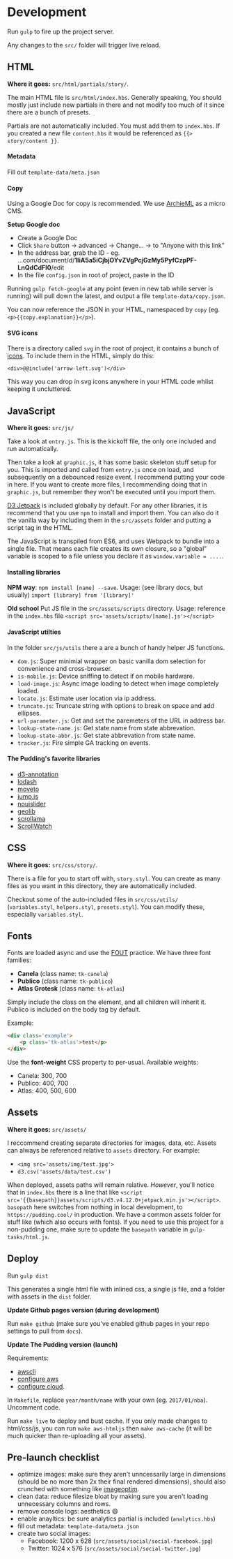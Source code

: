 # Development

Run `gulp` to fire up the project server.

Any changes to the `src/` folder will trigger live reload.

## HTML

**Where it goes:** `src/html/partials/story/`.

The main HTML file is `src/html/index.hbs`. Generally speaking, You should mostly just include new partials in there and not modify too much of it since there are a bunch of presets.

Partials are not automatically included. You must add them to `index.hbs`. If you created a new file `content.hbs` it would be referenced as `{{> story/content }}`.

#### Metadata

Fill out `template-data/meta.json`

#### Copy

Using a Google Doc for copy is recommended. We use [ArchieML](http://archieml.org) as a micro CMS.

**Setup Google doc**

* Create a Google Doc
* Click `Share` button -> advanced -> Change... -> to "Anyone with this link"
* In the address bar, grab the ID - eg. ...com/document/d/**1IiA5a5iCjbjOYvZVgPcjGzMy5PyfCzpPF-LnQdCdFI0**/edit
* In the file `config.json` in root of project, paste in the ID

Running `gulp fetch-google` at any point (even in new tab while server is running) will pull down the latest, and output a file `template-data/copy.json`.

You can now reference the JSON in your HTML, namespaced by `copy` (eg. `<p>{{copy.explanation}}</p>`).

#### SVG icons

There is a directory called `svg` in the root of project, it contains a bunch of [icons](https://feathericons.com/). To include them in the HTML, simply do this:

`<div>@@include('arrow-left.svg')</div>`

This way you can drop in svg icons anywhere in your HTML code whilst keeping it uncluttered.

## JavaScript

**Where it goes:** `src/js/`

Take a look at `entry.js`. This is the kickoff file, the only one included and run automatically.

Then take a look at `graphic.js`, it has some basic skeleton stuff setup for you. This is imported and called from `entry.js` once on load, and subsequently on a debounced resize event. I recommend putting your code in here. If you want to create more files, I recommending doing that in `graphic.js`, but remember they won't be executed until you import them.

[D3 Jetpack](https://github.com/gka/d3-jetpack/) is included globally by default. For any other libraries, it is recommend that you use `npm` to install and import them. You can also do it the vanilla way by including them in the `src/assets` folder and putting a script tag in the HTML.

The JavaScript is transpiled from ES6, and uses Webpack to bundle into a single file. That means each file creates its own closure, so a "global" variable is scoped to a file unless you declare it as `window.variable = ....`.

#### Installing libraries
**NPM way**:
`npm install [name] --save`.
Usage: (see library docs, but usually) `import [library] from '[library]'`

**Old school**
Put JS file in the `src/assets/scripts` directory.
Usage: reference in the `index.hbs` file `<script src='assets/scripts/[name].js'></script>`

#### JavaScript utilties

In the folder `src/js/utils` there a are a bunch of handy helper JS functions.

* `dom.js`: Super minimial wrapper on basic vanilla dom selection for convenience and cross-browser.
* `is-mobile.js`: Device sniffing to detect if on mobile hardware.
* `load-image.js`: Async image loading to detect when image completely loaded.
* `locate.js`: Estimate user location via ip address.
* `truncate.js`: Truncate string with options to break on space and add ellipses.
* `url-parameter.js`: Get and set the paremeters of the URL in address bar.
* `lookup-state-name.js`: Get state name from state abbrevation.
* `lookup-state-abbr.js`: Get state abbrevation from state name.
* `tracker.js`: Fire simple GA tracking on events.

#### The Pudding's favorite libraries

* [d3-annotation](http://d3-annotation.susielu.com/)
* [lodash](https://lodash.com/)
* [moveto](https://github.com/hsnaydd/moveTo)
* [jump.js](http://callmecavs.com/jump.js/)
* [nouislider](https://refreshless.com/nouislider/)
* [geolib](https://github.com/manuelbieh/geolib)
* [scrollama](https://github.com/russellgoldenberg/scrollama)
* [ScrollWatch](https://edull24.github.io/ScrollWatch/)

## CSS

**Where it goes:** `src/css/story/`.

There is a file for you to start off with, `story.styl`. You can create as many files as you want in this directory, they are automatically included.

Checkout some of the auto-included files in `src/css/utils/` (`variables.styl`, `helpers.styl`, `presets.styl`). You can modify these, especially `variables.styl`.

## Fonts

Fonts are loaded async and use the [FOUT](https://www.zachleat.com/web/comprehensive-webfonts/#fout-class) practice. We have three font families:

* **Canela** (class name: `tk-canela`)
* **Publico** (class name: `tk-publico`)
* **Atlas Grotesk** (class name: `tk-atlas`)

Simply include the class on the element, and all children will inherit it. Publico is included on the body tag by default.

Example:

```html
<div class='example'>
	<p class='tk-atlas'>test</p>
</div>
```

Use the **font-weight** CSS property to per-usual. Available weights:

* Canela: 300, 700
* Publico: 400, 700
* Atlas: 400, 500, 600

## Assets

**Where it goes:** `src/assets/`

I reccommend creating separate directories for images, data, etc. Assets can always be referenced relative to `assets` directory. For example:

* `<img src='assets/img/test.jpg'>`
* `d3.csv('assets/data/test.csv')`

When deployed, assets paths will remain relative. *However*, you'll notice that in `index.hbs` there is a line that like `<script src='{{basepath}}assets/scripts/d3.v4.12.0+jetpack.min.js'></script>`. `basepath` here switches from nothing in local development, to `https://pudding.cool/` in production. We have a common assets folder for stuff like (which also occurs with fonts). If you need to use this project for a non-pudding one, make sure to update the `basepath` variable in `gulp-tasks/html.js`.

## Deploy

Run `gulp dist`

This generates a single html file with inlined css, a single js file, and a folder with assets in the `dist` folder.

**Update Github pages version (during development)**

Run `make github` (make sure you've enabled github pages in your repo settings to pull from `docs`).

**Update The Pudding version (launch)**

Requirements:

* [awscli](https://aws.amazon.com/cli/)
* [configure aws](http://docs.aws.amazon.com/cli/latest/reference/configure/index.html)
* [configure cloud](http://docs.aws.amazon.com/cli/latest/reference/cloudfront/create-invalidation.html).

In `Makefile`, replace `year/month/name` with your own (eg. `2017/01/nba`). Uncomment code.

Run `make live` to deploy and bust cache. If you only made changes to html/css/js, you can run `make aws-htmljs` then `make aws-cache` (it will be much quicker than re-uploading all your assets).

## Pre-launch checklist

* optimize images: make sure they aren't unncessarily large in dimensions (should be no more than 2x their final rendered dimensions), should also crunched with something like [imageoptim](https://imageoptim.com/online).
* clean data: reduce filesize bloat by making sure you aren't loading unnecessary columns and rows.
* remove console logs: aesthetics :smile:
* enable anayltics: be sure analytics partial is included (`analytics.hbs`)
* fill out metadata: `template-data/meta.json`
* create two social images:
	* Facebook: 1200 x 628 (`src/assets/social/social-facebook.jpg`)
	* Twitter: 1024 x 576 (`src/assets/social/social-twitter.jpg`)

